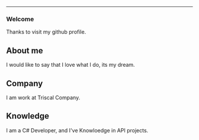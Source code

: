  ----------
### **Welcome**
Thanks to visit my github profile.

## **About me**
I would like to say that I love what I do, its my dream.

## **Company**
I am work at Triscal Company.

## **Knowledge**
I am a C# Developer, and I've Knowloedge in API projects.
